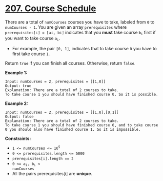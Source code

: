 # [207. Course Schedule](https://leetcode.com/problems/course-schedule/)

There are a total of `numCourses` courses you have to take, labeled from `0` to `numCourses - 1`. You are given an array `prerequisites` where `prerequisites[i] = [ai, bi]` indicates that you **must** take course <code>b<sub>i</sub></code> first if you want to take course <code>a<sub>i</sub></code>.

-   For example, the pair `[0, 1]`, indicates that to take course `0` you have to first take course `1`.

Return `true` if you can finish all courses. Otherwise, return `false`.

**Example 1:**

```
Input: numCourses = 2, prerequisites = [[1,0]]
Output: true
Explanation: There are a total of 2 courses to take.
To take course 1 you should have finished course 0. So it is possible.
```

**Example 2:**

```
Input: numCourses = 2, prerequisites = [[1,0],[0,1]]
Output: false
Explanation: There are a total of 2 courses to take.
To take course 1 you should have finished course 0, and to take course 0 you should also have finished course 1. So it is impossible.
```

**Constraints:**

-   <code>1 <= numCourses <= 10<sup>5</sup></code>
-   `0 <= prerequisites.length <= 5000`
-   `prerequisites[i].length == 2`
-   <code>0 <= a<sub>i</sub>, b<sub>i</sub> < numCourses</code>
-   All the pairs prerequisites[i] are **unique**.
